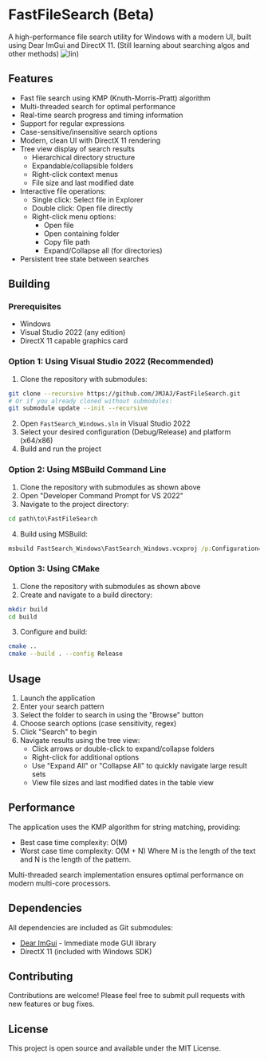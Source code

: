 # FastFileSearch (Beta)

A high-performance file search utility for Windows with a modern UI, built using Dear ImGui and DirectX 11.
(Still learning about searching algos and other methods) ![lin](https://media.tenor.com/0z7sLx2ohBkAAAAi/tower-of-fantasy-tof.gif))

## Features

- Fast file search using KMP (Knuth-Morris-Pratt) algorithm
- Multi-threaded search for optimal performance
- Real-time search progress and timing information
- Support for regular expressions
- Case-sensitive/insensitive search options
- Modern, clean UI with DirectX 11 rendering
- Tree view display of search results
  - Hierarchical directory structure
  - Expandable/collapsible folders
  - Right-click context menus
  - File size and last modified date
- Interactive file operations:
  - Single click: Select file in Explorer
  - Double click: Open file directly
  - Right-click menu options:
    - Open file
    - Open containing folder
    - Copy file path
    - Expand/Collapse all (for directories)
- Persistent tree state between searches

## Building

### Prerequisites

- Windows
- Visual Studio 2022 (any edition)
- DirectX 11 capable graphics card

### Option 1: Using Visual Studio 2022 (Recommended)

1. Clone the repository with submodules:
```bash
git clone --recursive https://github.com/JMJAJ/FastFileSearch.git
# Or if you already cloned without submodules:
git submodule update --init --recursive
```

2. Open `FastSearch_Windows.sln` in Visual Studio 2022
3. Select your desired configuration (Debug/Release) and platform (x64/x86)
4. Build and run the project

### Option 2: Using MSBuild Command Line

1. Clone the repository with submodules as shown above
2. Open "Developer Command Prompt for VS 2022"
3. Navigate to the project directory:
```cmd
cd path\to\FastFileSearch
```
4. Build using MSBuild:
```cmd
msbuild FastSearch_Windows\FastSearch_Windows.vcxproj /p:Configuration=Release /p:Platform=x64
```

### Option 3: Using CMake

1. Clone the repository with submodules as shown above
2. Create and navigate to a build directory:
```bash
mkdir build
cd build
```
3. Configure and build:
```bash
cmake ..
cmake --build . --config Release
```

## Usage

1. Launch the application
2. Enter your search pattern
3. Select the folder to search in using the "Browse" button
4. Choose search options (case sensitivity, regex)
5. Click "Search" to begin
6. Navigate results using the tree view:
   - Click arrows or double-click to expand/collapse folders
   - Right-click for additional options
   - Use "Expand All" or "Collapse All" to quickly navigate large result sets
   - View file sizes and last modified dates in the table view

## Performance

The application uses the KMP algorithm for string matching, providing:
- Best case time complexity: O(M)
- Worst case time complexity: O(M + N)
Where M is the length of the text and N is the length of the pattern.

Multi-threaded search implementation ensures optimal performance on modern multi-core processors.

## Dependencies

All dependencies are included as Git submodules:
- [Dear ImGui](https://github.com/ocornut/imgui) - Immediate mode GUI library
- DirectX 11 (included with Windows SDK)

## Contributing

Contributions are welcome! Please feel free to submit pull requests with new features or bug fixes.

## License

This project is open source and available under the MIT License.
